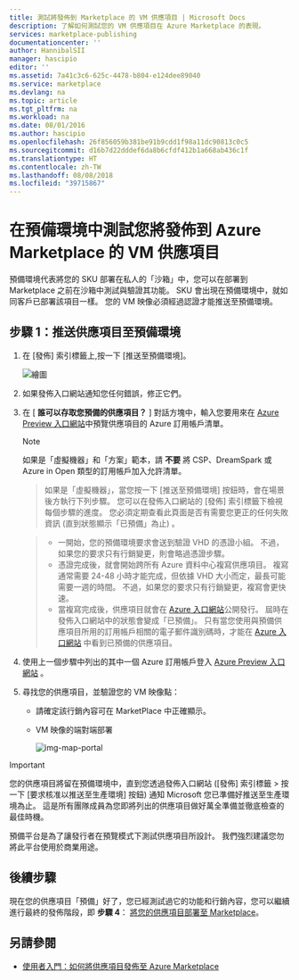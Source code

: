 ```yaml
---
title: 測試將發佈到 Marketplace 的 VM 供應項目 | Microsoft Docs
description: 了解如何測試您的 VM 供應項目在 Azure Marketplace 的表現。
services: marketplace-publishing
documentationcenter: ''
author: HannibalSII
manager: hascipio
editor: ''
ms.assetid: 7a41c3c6-625c-4478-b804-e124dee89040
ms.service: marketplace
ms.devlang: na
ms.topic: article
ms.tgt_pltfrm: na
ms.workload: na
ms.date: 08/01/2016
ms.author: hascipio
ms.openlocfilehash: 26f856059b381be91b9cdd1f98a11dc90813c0c5
ms.sourcegitcommit: d16b7d22dddef6da8b6cfdf412b1a668ab436c1f
ms.translationtype: HT
ms.contentlocale: zh-TW
ms.lasthandoff: 08/08/2018
ms.locfileid: "39715867"
---
```

# <a name="test-your-vm-offer-for-the-azure-marketplace-in-staging"></a>在預備環境中測試您將發佈到 Azure Marketplace 的 VM 供應項目
預備環境代表將您的 SKU 部署在私人的「沙箱」中，您可以在部署到 Marketplace 之前在沙箱中測試與驗證其功能。 SKU 會出現在預備環境中，就如同客戶已部署該項目一樣。 您的 VM 映像必須經過認證才能推送至預備環境。

## <a name="step-1-push-your-offer-to-staging"></a>步驟 1：推送供應項目至預備環境
1. 在 [發佈] 索引標籤上,按一下 [推送至預備環境]。
   
    ![繪圖](media/marketplace-publishing-vm-image-test-in-staging/vm-image-push-to-staging.png)
2. 如果發佈入口網站通知您任何錯誤，修正它們。
3. 在 [ **誰可以存取您預備的供應項目？** ] 對話方塊中，輸入您要用來在 [Azure Preview 入口網站](https://portal.azure.com)中預覽供應項目的 Azure 訂用帳戶清單。
   
   > [!NOTE]
   > 如果是「虛擬機器」和「方案」範本，請 **不要** 將 CSP、DreamSpark 或 Azure in Open 類型的訂用帳戶加入允許清單。
   > 
   > 

    > 如果是「虛擬機器」，當您按一下 [推送至預備環境] 按鈕時，會在場景後方執行下列步驟。 您可以在發佈入口網站的 [發佈] 索引標籤下檢視每個步驟的進度。 您必須定期查看此頁面是否有需要您更正的任何失敗資訊 (直到狀態顯示「已預備」為止) 。

    > - 一開始，您的預備環境要求會送到驗證 VHD 的憑證小組。 不過，如果您的要求只有行銷變更，則會略過憑證步驟。
    > - 憑證完成後，就會開始跨所有 Azure 資料中心複寫供應項目。 複寫通常需要 24-48 小時才能完成，但依據 VHD 大小而定，最長可能需要一週的時間。 不過，如果您的要求只有行銷變更，複寫會更快速。
    > - 當複寫完成後，供應項目就會在 [Azure 入口網站](http:/portal.azure.com)公開發行。 屆時在發佈入口網站中的狀態會變成「已預備」。 只有當您使用與預備供應項目所用的訂用帳戶相關的電子郵件識別碼時，才能在 [Azure 入口網站](http:/portal.azure.com) 中看到已預備的供應項目。

1. 使用上一個步驟中列出的其中一個 Azure 訂用帳戶登入 [Azure Preview 入口網站](https://portal.azure.com) 。
2. 尋找您的供應項目，並驗證您的 VM 映像點：
   
   * 請確定該行銷內容可在 MarketPlace 中正確顯示。
   * VM 映像的端對端部署
     
      ![img-map-portal](media/marketplace-publishing-push-to-staging/pubportal-mapping-azure-portal.jpg)

> [!IMPORTANT]
> 您的供應項目將留在預備環境中，直到您透過發佈入口網站 ([發佈] 索引標籤 > 按一下 [要求核准以推送至生產環境] 按鈕) 通知 Microsoft 您已準備好推送至生產環境為止。 這是所有團隊成員為您即將列出的供應項目做好萬全準備並徹底檢查的最佳時機。
> 
> 預備平台是為了讓發行者在預覽模式下測試供應項目所設計。 我們強烈建議您勿將此平台使用於商業用途。
> 
> 

## <a name="next-steps"></a>後續步驟
現在您的供應項目「預備」好了，您已經測試過它的功能和行銷內容，您可以繼續進行最終的發佈階段，即 **步驟 4**： [將您的供應項目部署至 Marketplace](marketplace-publishing-push-to-production.md)。

## <a name="see-also"></a>另請參閱
* [使用者入門：如何將供應項目發佈至 Azure Marketplace](marketplace-publishing-getting-started.md)

